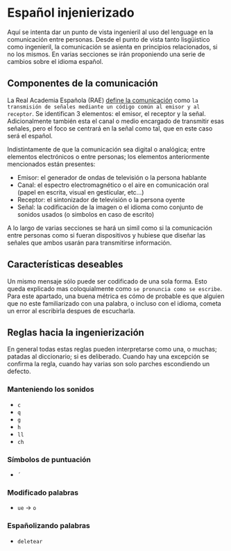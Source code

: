 # Español injenierizado

Aquí se intenta dar un punto de vista ingenieril al uso del lenguage en la comunicación entre personas. Desde el punto de vista tanto lisgüistico como ingenieril, la comunicación se asienta en principios relacionados, si no los mismos. En varias secciones se irán proponiendo una serie de cambios sobre el idioma español.

## Componentes de la comunicación

La Real Academia Española (RAE) [define la comunicación](https://dle.rae.es/comunicaci%C3%B3n) como `la transmisión de señales mediante un código común al emisor y al receptor`. Se identifican 3 elementos: el emisor, el receptor y la señal. Adicionalmente también esta el canal o medio encargado de transmitir esas señales, pero el foco se centrará en la señal como tal, que en este caso será el español.

Indistintamente de que la comunicación sea digital o analógica; entre elementos electrónicos o entre personas; los elementos anteriormente mencionados están presentes:
* Emisor: el generador de ondas de televisión o la persona hablante
* Canal: el espectro electromagnético o el aire en comunicación oral (papel en escrita, visual en gesticular, etc...)
* Receptor: el sintonizador de televisión o la persona oyente
* Señal: la codificación de la imagen o el idioma como conjunto de sonidos usados (o simbolos en caso de escrito)

A lo largo de varias secciones se hará un simil como si la comunicación entre personas como si fueran dispositivos y hubiese que diseñar las señales que ambos usarán para transmitirse información.

## Características deseables

Un mismo mensaje sólo puede ser codificado de una sola forma. Esto queda explicado mas coloquialmente como `se pronuncia como se escribe`. Para este apartado, una buena métrica es cómo de probable es que alguien que no este familiarizado con una palabra, o incluso con el idioma, cometa un error al escribirla despues de escucharla.

## Reglas hacia la ingenierización

En general todas estas reglas pueden interpretarse como una, o muchas; patadas al diccionario; si es deliberado. Cuando hay una excepción se confirma la regla, cuando hay varias son solo parches escondiendo un defecto.

### Manteniendo los sonidos

* `c`
* `q`
* `g`
* `h`
* `ll`
* `ch`

### Símbolos de puntuación

* `´`

### Modificado palabras

* `ue` -> `o`

### Españolizando palabras

* `deletear`
